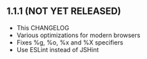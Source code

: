 ## 1.1.1 (NOT YET RELEASED)

* This CHANGELOG
* Various optimizations for modern browsers
* Fixes %g, %o, %x and %X specifiers
* Use ESLint instead of JSHint
